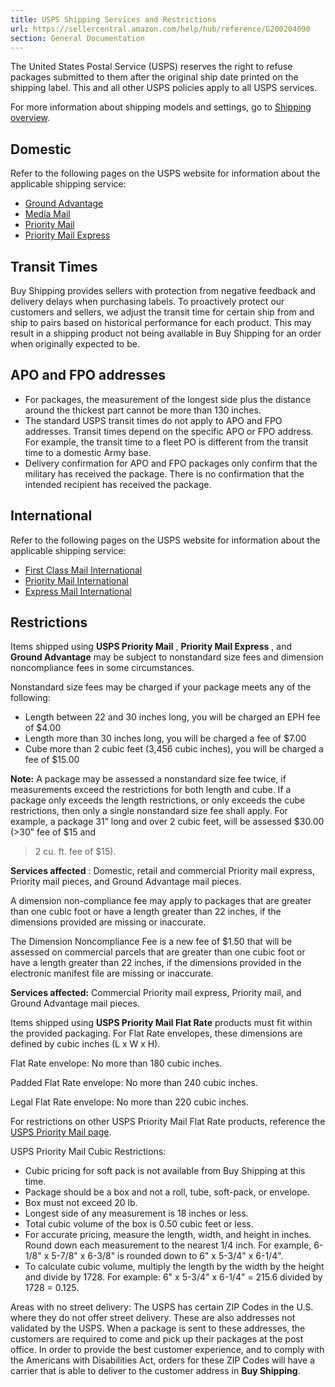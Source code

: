 ```yaml
---
title: USPS Shipping Services and Restrictions
url: https://sellercentral.amazon.com/help/hub/reference/G200204090
section: General Documentation
---
```


The United States Postal Service (USPS) reserves the right to refuse packages
submitted to them after the original ship date printed on the shipping label.
This and all other USPS policies apply to all USPS services.  
  
For more information about shipping models and settings, go to [Shipping
overview](/gp/help/200342080).

## Domestic

Refer to the following pages on the USPS website for information about the
applicable shipping service:

  * [Ground Advantage](https://www.usps.com/ship/ground-advantage.htm)
  * [Media Mail](https://www.usps.com/ship/mail-shipping-services.htm)
  * [Priority Mail](https://www.usps.com/ship/priority-mail.htm)
  * [Priority Mail Express](https://www.usps.com/ship/priority-mail-express.htm)

## Transit Times

Buy Shipping provides sellers with protection from negative feedback and
delivery delays when purchasing labels. To proactively protect our customers
and sellers, we adjust the transit time for certain ship from and ship to
pairs based on historical performance for each product. This may result in a
shipping product not being available in Buy Shipping for an order when
originally expected to be.

## APO and FPO addresses

  * For packages, the measurement of the longest side plus the distance around the thickest part cannot be more than 130 inches.
  * The standard USPS transit times do not apply to APO and FPO addresses. Transit times depend on the specific APO or FPO address. For example, the transit time to a fleet PO is different from the transit time to a domestic Army base.
  * Delivery confirmation for APO and FPO packages only confirm that the military has received the package. There is no confirmation that the intended recipient has received the package.

## International

Refer to the following pages on the USPS website for information about the
applicable shipping service:

  * [First Class Mail International](https://www.usps.com/international/mail-shipping-services.htm)
  * [Priority Mail International](https://www.usps.com/international/priority-mail-international.htm)
  * [Express Mail International](https://www.usps.com/international/priority-mail-express-international.htm)

## Restrictions

Items shipped using **USPS Priority Mail** , **Priority Mail Express** , and
**Ground Advantage** may be subject to nonstandard size fees and dimension
noncompliance fees in some circumstances.

Nonstandard size fees may be charged if your package meets any of the
following:

  * Length between 22 and 30 inches long, you will be charged an EPH fee of $4.00
  * Length more than 30 inches long, you will be charged a fee of $7.00
  * Cube more than 2 cubic feet (3,456 cubic inches), you will be charged a fee of $15.00

**Note:** A package may be assessed a nonstandard size fee twice, if
measurements exceed the restrictions for both length and cube. If a package
only exceeds the length restrictions, or only exceeds the cube restrictions,
then only a single nonstandard size fee shall apply. For example, a package
31” long and over 2 cubic feet, will be assessed $30.00 (>30” fee of $15 and
>2 cu. ft. fee of $15).

**Services affected** : Domestic, retail and commercial Priority mail express,
Priority mail pieces, and Ground Advantage mail pieces.

A dimension non-compliance fee may apply to packages that are greater than one
cubic foot or have a length greater than 22 inches, if the dimensions provided
are missing or inaccurate.

The Dimension Noncompliance Fee is a new fee of $1.50 that will be assessed on
commercial parcels that are greater than one cubic foot or have a length
greater than 22 inches, if the dimensions provided in the electronic manifest
file are missing or inaccurate.

**Services affected:** Commercial Priority mail express, Priority mail, and
Ground Advantage mail pieces.

Items shipped using **USPS Priority Mail Flat Rate** products must fit within
the provided packaging. For Flat Rate envelopes, these dimensions are defined
by cubic inches (L x W x H).

Flat Rate envelope: No more than 180 cubic inches.

Padded Flat Rate envelope: No more than 240 cubic inches.

Legal Flat Rate envelope: No more than 220 cubic inches.

For restrictions on other USPS Priority Mail Flat Rate products, reference the
[USPS Priority Mail page](https://www.usps.com/ship/priority-mail.htm).

USPS Priority Mail Cubic Restrictions:

  * Cubic pricing for soft pack is not available from Buy Shipping at this time.
  * Package should be a box and not a roll, tube, soft-pack, or envelope.
  * Box must not exceed 20 lb.
  * Longest side of any measurement is 18 inches or less.
  * Total cubic volume of the box is 0.50 cubic feet or less.
  * For accurate pricing, measure the length, width, and height in inches. Round down each measurement to the nearest 1/4 inch. For example, 6-1/8" x 5-7/8" x 6-3/8" is rounded down to 6" x 5-3/4" x 6-1/4".
  * To calculate cubic volume, multiply the length by the width by the height and divide by 1728. For example: 6" x 5-3/4" x 6-1/4" = 215.6 divided by 1728 = 0.125.

Areas with no street delivery: The USPS has certain ZIP Codes in the U.S.
where they do not offer street delivery. These are also addresses not
validated by the USPS. When a package is sent to these addresses, the
customers are required to come and pick up their packages at the post office.
In order to provide the best customer experience, and to comply with the
Americans with Disabilities Act, orders for these ZIP Codes will have a
carrier that is able to deliver to the customer address in **Buy Shipping**.

